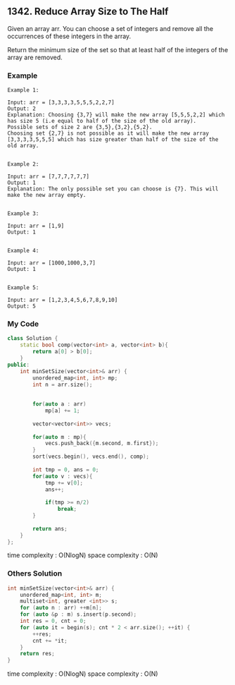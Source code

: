 ## 1342. Reduce Array Size to The Half

Given an array arr.  You can choose a set of integers and remove all the occurrences of these integers in the array.

Return the minimum size of the set so that at least half of the integers of the array are removed.
 
### Example
```
Example 1:

Input: arr = [3,3,3,3,5,5,5,2,2,7]
Output: 2
Explanation: Choosing {3,7} will make the new array [5,5,5,2,2] which has size 5 (i.e equal to half of the size of the old array).
Possible sets of size 2 are {3,5},{3,2},{5,2}.
Choosing set {2,7} is not possible as it will make the new array [3,3,3,3,5,5,5] which has size greater than half of the size of the old array.


Example 2:

Input: arr = [7,7,7,7,7,7]
Output: 1
Explanation: The only possible set you can choose is {7}. This will make the new array empty.


Example 3:

Input: arr = [1,9]
Output: 1


Example 4:

Input: arr = [1000,1000,3,7]
Output: 1


Example 5:

Input: arr = [1,2,3,4,5,6,7,8,9,10]
Output: 5
```


### My Code
```c++
class Solution {
    static bool comp(vector<int> a, vector<int> b){
        return a[0] > b[0];
    }    
public:
    int minSetSize(vector<int>& arr) {
        unordered_map<int, int> mp;
        int n = arr.size();
        
        
        for(auto a : arr)
            mp[a] += 1;
        
        vector<vector<int>> vecs;
        
        for(auto m : mp){
            vecs.push_back({m.second, m.first});
        }
        sort(vecs.begin(), vecs.end(), comp);
        
        int tmp = 0, ans = 0;
        for(auto v : vecs){
            tmp += v[0];
            ans++;
            
            if(tmp >= n/2)
                break;
        }
        
        return ans;
    }
};
```
time complexity : O(NlogN)
space complexity : O(N)

### Others Solution
```c++
int minSetSize(vector<int>& arr) {
    unordered_map<int, int> m;
    multiset<int, greater <int>> s;        
    for (auto n : arr) ++m[n];
    for (auto &p : m) s.insert(p.second);
    int res = 0, cnt = 0;
    for (auto it = begin(s); cnt * 2 < arr.size(); ++it) {
        ++res;
        cnt += *it;
    }
    return res;
}
```
time complexity : O(NlogN)
space complexity : O(N)

